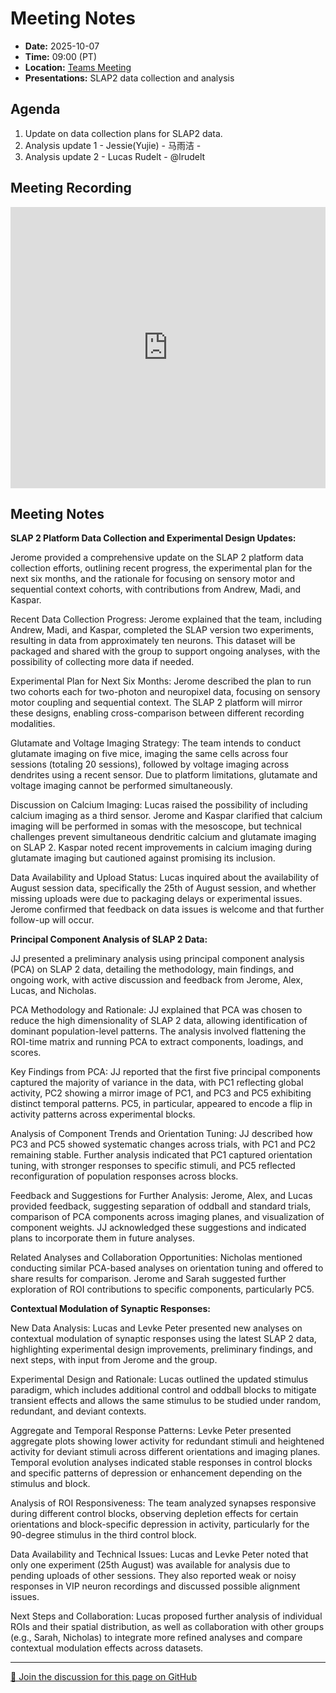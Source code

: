 # Meeting Notes
- **Date:** 2025-10-07
- **Time:** 09:00 (PT)
- **Location:** [Teams Meeting](https://teams.microsoft.com/l/meetup-join/19%3ameeting_Y2Q3MDViNGMtOTIwMC00ZjMzLTk3MjMtYWU3MDhiMzZjYmM1%40thread.v2/0?context=%7b%22Tid%22%3a%2232669cd6-737f-4b39-8bdd-d6951120d3fc%22%2c%22Oid%22%3a%229396d18b-b5cf-4bed-98a0-1cfb7dc82663%22%7d)
- **Presentations:** SLAP2 data collection and analysis

## Agenda

1. Update on data collection plans for SLAP2 data. 
2. Analysis update 1 - Jessie(Yujie) - 马雨洁 - 
3. Analysis update 2 - Lucas Rudelt - @lrudelt

## Meeting Recording

<iframe width="100%" height="450" src="https://www.youtube.com/embed/YuwyLhLqy3I" title="OpenScope Predictive Processing Weekly Meeting" frameborder="0" allow="accelerometer; autoplay; clipboard-write; encrypted-media; gyroscope; picture-in-picture; web-share" allowfullscreen></iframe>

## Meeting Notes ##

**SLAP 2 Platform Data Collection and Experimental Design Updates:** 

Jerome provided a comprehensive update on the SLAP 2 platform data collection efforts, outlining recent progress, the experimental plan for the next six months, and the rationale for focusing on sensory motor and sequential context cohorts, with contributions from Andrew, Madi, and Kaspar.
	
Recent Data Collection Progress: Jerome explained that the team, including Andrew, Madi, and Kaspar, completed the SLAP version two experiments, resulting in data from approximately ten neurons. This dataset will be packaged and shared with the group to support ongoing analyses, with the possibility of collecting more data if needed.
	
Experimental Plan for Next Six Months: Jerome described the plan to run two cohorts each for two-photon and neuropixel data, focusing on sensory motor coupling and sequential context. The SLAP 2 platform will mirror these designs, enabling cross-comparison between different recording modalities.
	
Glutamate and Voltage Imaging Strategy: The team intends to conduct glutamate imaging on five mice, imaging the same cells across four sessions (totaling 20 sessions), followed by voltage imaging across dendrites using a recent sensor. Due to platform limitations, glutamate and voltage imaging cannot be performed simultaneously.
	
Discussion on Calcium Imaging: Lucas raised the possibility of including calcium imaging as a third sensor. Jerome and Kaspar clarified that calcium imaging will be performed in somas with the mesoscope, but technical challenges prevent simultaneous dendritic calcium and glutamate imaging on SLAP 2. Kaspar noted recent improvements in calcium imaging during glutamate imaging but cautioned against promising its inclusion.
	
Data Availability and Upload Status: Lucas inquired about the availability of August session data, specifically the 25th of August session, and whether missing uploads were due to packaging delays or experimental issues. Jerome confirmed that feedback on data issues is welcome and that further follow-up will occur.


**Principal Component Analysis of SLAP 2 Data:**

JJ presented a preliminary analysis using principal component analysis (PCA) on SLAP 2 data, detailing the methodology, main findings, and ongoing work, with active discussion and feedback from Jerome, Alex, Lucas, and Nicholas.
	
PCA Methodology and Rationale: JJ explained that PCA was chosen to reduce the high dimensionality of SLAP 2 data, allowing identification of dominant population-level patterns. The analysis involved flattening the ROI-time matrix and running PCA to extract components, loadings, and scores.
	
Key Findings from PCA: JJ reported that the first five principal components captured the majority of variance in the data, with PC1 reflecting global activity, PC2 showing a mirror image of PC1, and PC3 and PC5 exhibiting distinct temporal patterns. PC5, in particular, appeared to encode a flip in activity patterns across experimental blocks.

Analysis of Component Trends and Orientation Tuning: JJ described how PC3 and PC5 showed systematic changes across trials, with PC1 and PC2 remaining stable. Further analysis indicated that PC1 captured orientation tuning, with stronger responses to specific stimuli, and PC5 reflected reconfiguration of population responses across blocks.
	
Feedback and Suggestions for Further Analysis: Jerome, Alex, and Lucas provided feedback, suggesting separation of oddball and standard trials, comparison of PCA components across imaging planes, and visualization of component weights. JJ acknowledged these suggestions and indicated plans to incorporate them in future analyses.
	
Related Analyses and Collaboration Opportunities: Nicholas mentioned conducting similar PCA-based analyses on orientation tuning and offered to share results for comparison. Jerome and Sarah suggested further exploration of ROI contributions to specific components, particularly PC5.


**Contextual Modulation of Synaptic Responses:**

New Data Analysis: Lucas and Levke Peter presented new analyses on contextual modulation of synaptic responses using the latest SLAP 2 data, highlighting experimental design improvements, preliminary findings, and next steps, with input from Jerome and the group.
	
Experimental Design and Rationale: Lucas outlined the updated stimulus paradigm, which includes additional control and oddball blocks to mitigate transient effects and allows the same stimulus to be studied under random, redundant, and deviant contexts.
	
Aggregate and Temporal Response Patterns: Levke Peter presented aggregate plots showing lower activity for redundant stimuli and heightened activity for deviant stimuli across different orientations and imaging planes. Temporal evolution analyses indicated stable responses in control blocks and specific patterns of depression or enhancement depending on the stimulus and block.
	
Analysis of ROI Responsiveness: The team analyzed synapses responsive during different control blocks, observing depletion effects for certain orientations and block-specific depression in activity, particularly for the 90-degree stimulus in the third control block.
	
Data Availability and Technical Issues: Lucas and Levke Peter noted that only one experiment (25th August) was available for analysis due to pending uploads of other sessions. They also reported weak or noisy responses in VIP neuron recordings and discussed possible alignment issues.
	
Next Steps and Collaboration: Lucas proposed further analysis of individual ROIs and their spatial distribution, as well as collaboration with other groups (e.g., Sarah, Nicholas) to integrate more refined analyses and compare contextual modulation effects across datasets.

<!-- DISCUSSION_LINK_START -->
<div class="discussion-link">
    <hr>
    <p>
        <a href="https://github.com/AllenNeuralDynamics/openscope-community-predictive-processing/discussions/116" target="_blank">
            💬 Join the discussion for this page on GitHub
        </a>
    </p>
</div>
<!-- DISCUSSION_LINK_END -->
